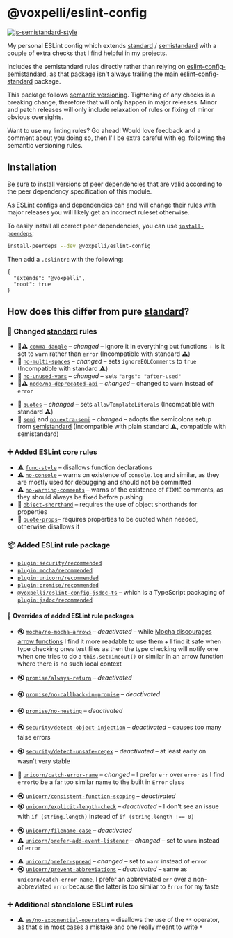 # @voxpelli/eslint-config

[![js-semistandard-style](https://img.shields.io/badge/code%20style-semistandard-brightgreen.svg?style=flat)](https://github.com/standard/semistandard)

My personal ESLint config which extends [standard](https://standardjs.com/) / [semistandard](https://github.com/standard/semistandard) with a couple of extra checks that I find helpful in my projects.

Includes the semistandard rules directly rather than relying on [eslint-config-semistandard](https://github.com/standard/eslint-config-semistandard), as that package isn't always trailing the main [eslint-config-standard](https://github.com/standard/eslint-config-standard) package.

This package follows [semantic versioning](https://semver.org/). Tightening of any checks is a breaking change, therefore that will only happen in major releases. Minor and patch releases will only include relaxation of rules or fixing of minor obvious oversights.

Want to use my linting rules? Go ahead! Would love feedback and a comment about you doing so, then I'll be extra careful with eg. following the semantic versioning rules.

## Installation

Be sure to install versions of peer dependencies that are valid according to the peer dependency specification of this module.

As ESLint configs and dependencies can and will change their rules with major releases you will likely get an incorrect ruleset otherwise.

To easily install all correct peer dependencies, you can use [`install-peerdeps`](https://www.npmjs.com/package/install-peerdeps):

```bash
install-peerdeps --dev @voxpelli/eslint-config
```

Then add a `.eslintrc` with the following:

```
{
  "extends": "@voxpelli",
  "root": true
}
```

## How does this differ from pure [standard](https://standardjs.com/)?

<!-- TODO: Mention something about ecmaVersion and such -->
### :wrench: Changed [standard](https://standardjs.com/) rules

* :wrench::warning: [`comma-dangle`](https://eslint.org/docs/rules/comma-dangle) – *changed* – ignore it in everything but functions + is it set to `warn` rather than `error` (Incompatible with standard :warning:)
* :wrench: [`no-multi-spaces`](https://eslint.org/docs/rules/no-multi-spaces) – *changed* – sets `ignoreEOLComments` to `true` (Incompatible with standard :warning:)
* :wrench: [`no-unused-vars`](https://eslint.org/docs/rules/no-unused-vars) – *changed* – sets `"args": "after-used"`
* :wrench::warning: [`node/no-deprecated-api`](https://github.com/mysticatea/eslint-plugin-node/blob/master/docs/rules/no-deprecated-api.md) – *changed* – changed to `warn` instead of `error`
<!-- TODO: Remove allowTemplateLiterals -->
* :wrench: [`quotes`](https://eslint.org/docs/rules/quotes) – *changed* – sets `allowTemplateLiterals` (Incompatible with standard :warning:)
* :wrench: [`semi`](https://eslint.org/docs/rules/semi) and [`no-extra-semi`](https://eslint.org/docs/rules/no-extra-semi) – *changed* – adopts the semicolons setup from [semistandard](https://github.com/standard/semistandard)  (Incompatible with plain standard :warning:, compatible with semistandard)

### :heavy_plus_sign: Added ESLint core rules

* :warning: [`func-style`](https://eslint.org/docs/rules/func-style) – disallows function declarations
* :warning: [`no-console`](https://eslint.org/docs/rules/no-console) – warns on existence of `console.log` and similar, as they are mostly used for debugging and should not be committed
* :warning: [`no-warning-comments`](https://eslint.org/docs/rules/no-warning-comments) – warns of the existence of `FIXME` comments, as they should always be fixed before pushing
* :stop_sign: [`object-shorthand`](https://eslint.org/docs/rules/object-shorthand) – requires the use of object shorthands for properties
* :stop_sign: [`quote-props`](https://eslint.org/docs/rules/quote-props)– requires properties to be quoted when needed, otherwise disallows it

### :package: Added ESLint rule package

* [`plugin:security/recommended`](https://github.com/nodesecurity/eslint-plugin-security/blob/master/index.js)
* [`plugin:mocha/recommended`](https://github.com/lo1tuma/eslint-plugin-mocha/blob/master/index.js)
* [`plugin:unicorn/recommended`](https://github.com/sindresorhus/eslint-plugin-unicorn/blob/master/index.js)
* [`plugin:promise/recommended`](https://github.com/xjamundx/eslint-plugin-promise/blob/development/index.js)
* [`@voxpelli/eslint-config-jsdoc-ts`](https://github.com/voxpelli/eslint-config-jsdoc-ts/blob/main/eslintrc.json) – which is a TypeScript packaging of [`plugin:jsdoc/recommended`](https://github.com/gajus/eslint-plugin-jsdoc#configuration)
<!-- TODO: Add plugin:node/recommended -->

#### :wrench: Overrides of added ESLint rule packages

* :mute: [`mocha/no-mocha-arrows`](https://github.com/lo1tuma/eslint-plugin-mocha/blob/master/docs/rules/no-mocha-arrows.md) – *deactivated* – while [Mocha discourages arrow functions](https://mochajs.org/#arrow-functions) I find it more readable to use them + I find it safe when type checking ones test files as then the type checking will notify one when one tries to do a `this.setTimeout()` or similar in an arrow function where there is no such local context

<!-- TODO: Remove completely -->
* :mute: [`promise/always-return`](https://github.com/xjamundx/eslint-plugin-promise/blob/development/docs/rules/always-return.md) – *deactivated*
<!-- TODO: Remove completely -->
* :mute: [`promise/no-callback-in-promise`](https://github.com/xjamundx/eslint-plugin-promise/blob/development/docs/rules/no-callback-in-promise.md) – *deactivated*
<!-- TODO: Remove completely -->
* :mute: [`promise/no-nesting`](https://github.com/xjamundx/eslint-plugin-promise/blob/development/docs/rules/no-nesting.md) – *deactivated*

* :mute: [`security/detect-object-injection`](https://github.com/nodesecurity/eslint-plugin-security#detect-object-injection) – *deactivated* – causes too many false errors
* :mute: [`security/detect-unsafe-regex`](https://github.com/nodesecurity/eslint-plugin-security#detect-unsafe-regex) – *deactivated* – at least early on wasn't very stable

* :wrench: [`unicorn/catch-error-name`](https://github.com/sindresorhus/eslint-plugin-unicorn/blob/master/docs/rules/catch-error-name.md) – *changed* – I prefer `err` over `error` as I find `error`to be a far too similar name to the built in `Error` class
<!-- TODO: Reactivate? -->
* :mute: [`unicorn/consistent-function-scoping`](https://github.com/sindresorhus/eslint-plugin-unicorn/blob/master/docs/rules/consistent-function-scoping.md) – *deactivated*
* :mute: [`unicorn/explicit-length-check`](https://github.com/sindresorhus/eslint-plugin-unicorn/blob/master/docs/rules/explicit-length-check.md) – *deactivated* – I don't see an issue with `if (string.length)` instead of `if (string.length !== 0)`
<!-- TODO: Reactivate? -->
* :mute: [`unicorn/filename-case`](https://github.com/sindresorhus/eslint-plugin-unicorn/blob/master/docs/rules/filename-case.md) – *deactivated*
* :warning: [`unicorn/prefer-add-event-listener`](https://github.com/sindresorhus/eslint-plugin-unicorn/blob/master/docs/rules/prefer-add-event-listener.md) – *changed* – set to `warn` instead of `error`
<!-- TODO: Reactivate? -->
* :warning: [`unicorn/prefer-spread`](https://github.com/sindresorhus/eslint-plugin-unicorn/blob/master/docs/rules/prefer-spread.md) – *changed* – set to `warn` instead of `error`
* :mute: [`unicorn/prevent-abbreviations`](https://github.com/sindresorhus/eslint-plugin-unicorn/blob/master/docs/rules/prevent-abbreviations.md) – *deactivated* – same as `unicorn/catch-error-name`, I prefer an abbreviated `err` over a non-abbreviated `error`because the latter is too similar to `Error` for my taste

### :heavy_plus_sign: Additional standalone ESLint rules

<!-- TODO: Add promise/prefer-await-to-then -->
<!-- TODO: Maybe add promise/prefer-await-to-callbacks -->
<!-- TODO: Maybe add node/no-mixed-requires -->
<!-- TODO: Maybe add node/no-sync -->
<!-- TODO: Maybe add node/no-process-env -->
<!-- TODO: Maybe add node/prefer-global/console -->
<!-- TODO: Maybe add node/prefer-promises/fs -->
* :warning: [`es/no-exponential-operators`](https://mysticatea.github.io/eslint-plugin-es/rules/no-exponential-operators.html) – disallows the use of the `**` operator, as that's in most cases a mistake and one really meant to write `*`
